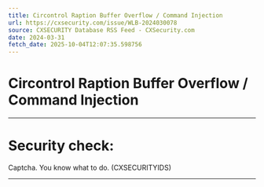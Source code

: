 ```yaml
---
title: Circontrol Raption Buffer Overflow / Command Injection
url: https://cxsecurity.com/issue/WLB-2024030078
source: CXSECURITY Database RSS Feed - CXSecurity.com
date: 2024-03-31
fetch_date: 2025-10-04T12:07:35.598756
---
```


# Circontrol Raption Buffer Overflow / Command Injection

---

# Security check:

Captcha. You know what to do. (CXSECURITYIDS)

---